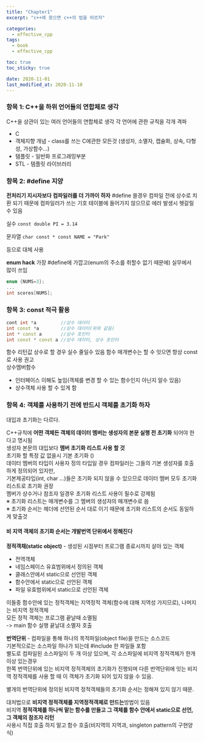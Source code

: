 ```yaml
---
title: "Chapter1"
excerpt: "c++에 왔으면 c++의 법을 따르자"

categories:
  - effective_cpp
tags:
  - book
  - effective_cpp

toc: true
toc_sticky: true

date: 2020-11-01
last_modified_at: 2020-11-10
---
```


### 항목 1: C++을 하위 언어들의 연합체로 생각
 C++을 상관이 있는 여러 언어들의 연합체로 생각
 각 언어에 관한 규칙을 각개 격파
 * C
 * 객체지향 개념 - class를 쓰는 C에관한 모든것 (생성자, 소멸자, 캡슐화, 상속, 다형성, 가상함수...)
 * 템플릿 - 일반화 프로그래밍부분
 * STL - 템플릿 라이브러리
 
### 항목 2: #define 지양
**전처리기 지시자보다 컴파일러를 더 가까이 하자**
#define 쓸경우 컴파일 전에 상수로 치환 되기 때문에 컴파일러가 쓰는 기호 테이블에 들어가지 않으므로 에러 발생시 헷갈릴수 있음

실수  `const double PI = 3.14`

문자열 `char const * const NAME = "Park"`

등으로 대체 사용

**enum hack**
가장 #define에 가깝고(enum의 주소를 취할수 없기 때문에) 실무에서 많이 쓰임
```c++
enum {NUMS=3};
...
int scores[NUMS];
```

### 항목 3: const 적극 활용
```c++
cont int *a			//상수 데이터
int const *a		//상수 데이터(위와 같음)
int * const a		//상수 포인터
int const * const a	//상수 데이터, 상수 포인터
```
함수 리턴값 상수로 할 경우 실수 줄일수 있음
함수 매개변수는 할 수 잇으면 항상 const로 사용 권고  
상수멤버함수
- 인터페이스 이해도 높임(객체를 변경 할 수 있는 함수인지 아닌지 알수 있음)
- 상수객체 사용 할 수 있게 함


### 항목 4: 객체를 사용하기 전에 반드시 객체를 초기화 하자
대입과 초기화는 다르다.

C++규칙에 **어떤 객체든 객체의 데이터 멤버는 생성자의 본문 실행 전 초기화** 되어야 한다고 명시됨  
생성자 본문의 대입보다 **멤버 초기화 리스트 사용 할 것**  
초기화 할 특정 값 없을시 기본 초기화 ()  
데이터 멤버의 타입이 사용자 정의 타입일 경우 컴파일러는 그들의 기본 생성자를 호출하게 정의되어 있지만,  
기본제공타입(int, char ...)들은 초기화 되지 않을 수 있으므로 데이터 멤버 모두 초기화 리스트로 초기화 권장  
멤버가 상수거나 참조자 일경우 초기화 리스트 사용이 필수로 강제됨  
※ 초기화 리스트는 매개변수를 그 멤버의 생성자의 매개변수로 씀  
※ 초기화 순서는 헤더에 선언된 순서 대로 이기 때문에 초기화 리스트의 순서도 동일하게 맞출것  

#### 비 지역 객체의 초기화 순서는 개발번역 단위에서 정해진다
**정적객채(static object)** - 생성된 시점부터 프로그램 종료시까지 살아 있는 객체
- 전역객체
- 네임스페이스 유효범위에서 정의된 객체
- 클래스안에서 static으로 선언된 객체
- 함수안에서 static으로 선언된 객체
- 파일 유효범위에서 static으로 선언된 객체

이들중 함수안에 있는 정적객체는 지역정적 객체(함수에 대해 지역성 가지므로), 나머지는 비지역 정적객체  
모든 정적 객체는 프로그램 끝날때 소멸됨  
-> main 함수 실행 끝날대 소멸자 호출  

**번역단위** - 컴파일을 통해 하나의 목적파일(object file)을 만드는 소스코드  
기본적으로는 소스파일 하나가 되는데 #include 한 파일들 포함  
별도로 컴파일된 소스파일이 두 개 이상 있으며, 각 소스파일에 비지역 정적객체가 한개 이상 있는경우  
한쪽 번역단위에 있는 비지역 정적객체의 초기화가 진행되며 다른 번역단위에 잇는 비지역 정적객체를 사용 할 때
이 객체가 초기화 되어 있지 않을 수 있음.  

별개의 번역단위에 정의된 비지역 정적객체들의 초기화 순서는 정해져 있지 않기 때문.

대처법으로 **비지역 정적객체를 지역정적객체로 만드는**방법이 있음  
비지역 **정적객체를 하나씩 맡는 함수를 만들고 그 객체를 함수 안에서 static으로 선언, 그 객체의 참조자 리턴**  
사용시 직접 호출 하지 말고 함수 호출(비지역의 지역과, singleton pattern의 구현양식)
